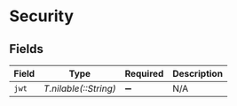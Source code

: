 # Security


## Fields

| Field                 | Type                  | Required              | Description           |
| --------------------- | --------------------- | --------------------- | --------------------- |
| `jwt`                 | *T.nilable(::String)* | :heavy_minus_sign:    | N/A                   |